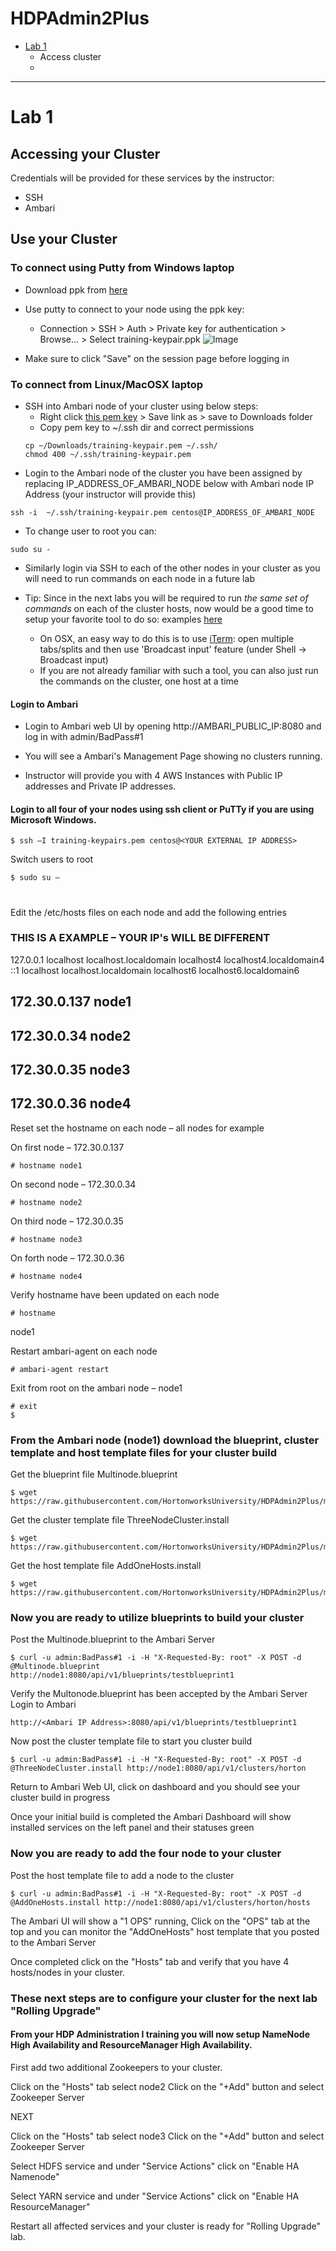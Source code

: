 # HDPAdmin2Plus
- [Lab 1](https://github.com/HortonworksUniversity/HDPAdmin2Plus#lab-1)
  - Access cluster
  - 
  
---------------

# Lab 1

## Accessing your Cluster

Credentials will be provided for these services by the instructor:

* SSH
* Ambari

## Use your Cluster

### To connect using Putty from Windows laptop

- Download ppk from [here](https://github.com/HortonworksUniversity/HDPAdmin2Plus/raw/master/training-keypair.ppk)
- Use putty to connect to your node using the ppk key:
  - Connection > SSH > Auth > Private key for authentication > Browse... > Select training-keypair.ppk
![Image](https://raw.githubusercontent.com/HortonworksUniversity/HDPAdmin2Plus/master/screenshots/putty.png)

- Make sure to click "Save" on the session page before logging in

### To connect from Linux/MacOSX laptop

- SSH into Ambari node of your cluster using below steps:
  - Right click [this pem key](https://raw.githubusercontent.com/HortonworksUniversity/HDPAdmin2Plus/master/training-keypair.pem)  > Save link as > save to Downloads folder
  - Copy pem key to ~/.ssh dir and correct permissions
  ```
  cp ~/Downloads/training-keypair.pem ~/.ssh/
  chmod 400 ~/.ssh/training-keypair.pem
  ```
 - Login to the Ambari node of the cluster you have been assigned by replacing IP_ADDRESS_OF_AMBARI_NODE below with Ambari node IP Address (your instructor will provide this)   
  ```
  ssh -i  ~/.ssh/training-keypair.pem centos@IP_ADDRESS_OF_AMBARI_NODE
  ```
  - To change user to root you can:
  ```
  sudo su -
  ```

- Similarly login via SSH to each of the other nodes in your cluster as you will need to run commands on each node in a future lab

- Tip: Since in the next labs you will be required to run *the same set of commands* on each of the cluster hosts, now would be a good time to setup your favorite tool to do so: examples [here](https://www.reddit.com/r/sysadmin/comments/3d8aou/running_linux_commands_on_multiple_servers/)
  - On OSX, an easy way to do this is to use [iTerm](https://www.iterm2.com/): open multiple tabs/splits and then use 'Broadcast input' feature (under Shell -> Broadcast input)
  - If you are not already familiar with such a tool, you can also just run the commands on the cluster, one host at a time

#### Login to Ambari

- Login to Ambari web UI by opening http://AMBARI_PUBLIC_IP:8080 and log in with admin/BadPass#1

- You will see a Ambari's Management Page showing no clusters running. 

- Instructor will provide you with 4 AWS Instances with Public IP addresses and Private IP addresses.

#### Login to all four of your nodes using ssh client or PuTTy if you are using Microsoft Windows.
```
$ ssh –I training-keypairs.pem centos@<YOUR EXTERNAL IP ADDRESS>
```

Switch users to root
```
$ sudo su –
```
# 

Edit the /etc/hosts files on each node and add the following entries

### THIS IS A EXAMPLE – YOUR IP's WILL BE DIFFERENT

127.0.0.1   localhost localhost.localdomain localhost4 localhost4.localdomain4
::1         localhost localhost.localdomain localhost6 localhost6.localdomain6

## 172.30.0.137  node1
## 172.30.0.34   node2
## 172.30.0.35   node3
## 172.30.0.36   node4

Reset set the hostname on each node – all nodes for example

On first node – 172.30.0.137
```
# hostname node1
```
On second node – 172.30.0.34
```
# hostname node2
```
On third node – 172.30.0.35
```
# hostname node3
```
On forth node – 172.30.0.36
```
# hostname node4
```
Verify hostname have been updated on each node
```
# hostname
```
node1

Restart ambari-agent on each node
```
# ambari-agent restart
```
Exit from root on the ambari node – node1
```
# exit
$
```
### From the Ambari node (node1) download the blueprint, cluster template and host template files for your cluster build

Get the blueprint file Multinode.blueprint
```
$ wget https://raw.githubusercontent.com/HortonworksUniversity/HDPAdmin2Plus/master/Multinode.blueprint
```
Get the cluster template file ThreeNodeCluster.install
```
$ wget https://raw.githubusercontent.com/HortonworksUniversity/HDPAdmin2Plus/master/ThreeNodeCluster.install
```
Get the host template file AddOneHosts.install
```
$ wget https://raw.githubusercontent.com/HortonworksUniversity/HDPAdmin2Plus/master/AddOneHosts.install
```

### Now you are ready to utilize blueprints to build your cluster

Post the Multinode.blueprint to the Ambari Server
```
$ curl -u admin:BadPass#1 -i -H "X-Requested-By: root" -X POST -d @Multinode.blueprint http://node1:8080/api/v1/blueprints/testblueprint1
```
Verify the Multonode.blueprint has been accepted by the Ambari Server
Login to Ambari
```
http://<Ambari IP Address>:8080/api/v1/blueprints/testblueprint1
```
Now post the cluster template file to start you cluster build
```
$ curl -u admin:BadPass#1 -i -H "X-Requested-By: root" -X POST -d @ThreeNodeCluster.install http://node1:8080/api/v1/clusters/horton
```
Return to Ambari Web UI, click on dashboard and you should see your cluster build in progress

Once your initial build is completed the Ambari Dashboard will show installed services on the left panel and their statuses green

### Now you are ready to add the four node to your cluster

Post the host template file to add a node to the cluster

```
$ curl -u admin:BadPass#1 -i -H "X-Requested-By: root" -X POST -d @AddOneHosts.install http://node1:8080/api/v1/clusters/horton/hosts
```

The Ambari UI will show a "1 OPS" running, Click on the "OPS" tab at the top and you can monitor the "AddOneHosts" host template that you posted to the Ambari Server

Once completed click on the "Hosts" tab and verify that you have 4 hosts/nodes in your cluster.

### These next steps are to configure your cluster for the next lab "Rolling Upgrade"

#### From your HDP Administration I training you will now setup NameNode High Availability and ResourceManager High Availability.

First add two additional Zookeepers to your cluster. 

Click on the "Hosts" tab select node2 Click on the "+Add" button and select Zookeeper Server

NEXT

Click on the "Hosts" tab select node3 Click on the "+Add" button and select Zookeeper Server

Select HDFS service and under "Service Actions" click on "Enable HA Namenode"

Select YARN service and under "Service Actions" click on "Enable HA ResourceManager"

Restart all affected services and your cluster is ready for "Rolling Upgrade" lab.

